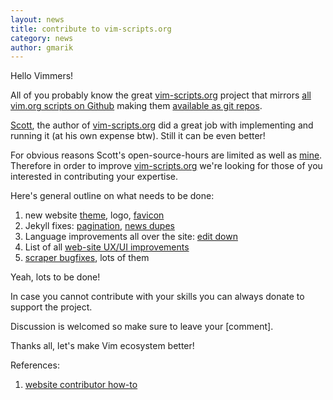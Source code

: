 ```yaml
---
layout: news
title: contribute to vim-scripts.org
category: news
author: gmarik
---
```


Hello Vimmers!

All of you probably know the great [vim-scripts.org] project that mirrors [all vim.org scripts on Github](http://vim-scripts.org/vim/scripts.html) making them [available as git repos](https://github.com/vim-scripts).

[Scott](https://github.com/bronson), the author of [vim-scripts.org](http://vim-scripts.org) did a great job with implementing and running it (at his own expense btw).  Still it can be even better!

For obvious reasons Scott's open-source-hours are limited as well as [mine](http://github.com/gmarik).
Therefore in order to improve [vim-scripts.org] we're looking for those of you interested in contributing your expertise.

Here's general outline on what needs to be done:

1. new website [theme](https://github.com/vim-scraper/vim-scraper.github.com/issues/9), logo, [favicon](https://github.com/vim-scraper/vim-scraper.github.com/issues/10)
2. Jekyll fixes: [pagination](https://github.com/vim-scraper/vim-scraper.github.com/issues/6), [news dupes](https://github.com/vim-scraper/vim-scraper.github.com/issues/7)
3. Language improvements all over the site: [edit down](https://github.com/vim-scraper/vim-scraper.github.com/issues/2)
4. List of all [web-site UX/UI improvements](https://github.com/vim-scraper/vim-scraper.github.com/issues)
5. [scraper bugfixes](https://github.com/vim-scraper/vim-scraper/issues), lots of them

Yeah, lots to be done!

In case you cannot contribute with your skills you can always donate to support the project.

Discussion is welcomed so make sure to leave your [comment].

Thanks all, let's make Vim ecosystem better!

References:

1. [website contributor how-to](https://github.com/vim-scraper/vim-scripts/wiki/Contribute)




[vim-scripts.org]:http://vim-scripts.org
